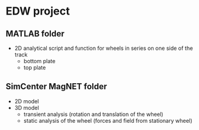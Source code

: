 # EDW project
## MATLAB folder
* 2D analytical script and function for wheels in series on one side of the track
  * bottom plate
  * top plate 
## SimCenter MagNET folder
* 2D model 
* 3D model
  *  transient analysis (rotation and translation of the wheel)
  *  static analysis of the wheel (forces and field from stationary wheel)
